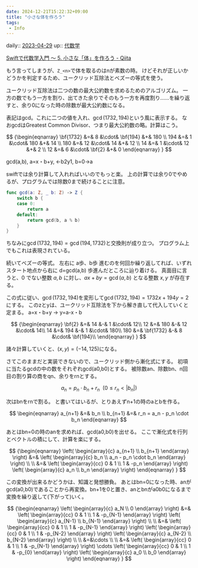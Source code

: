```yaml
---
date: 2024-12-21T15:22:32+09:00
title: "小さな体を作ろう"
tags:
 - Info
---
```


daily:: [2023-04-29](/Daily_Note/2023-04-29.md)
up:: [代数学](代数学.md)

[Swiftで代数学入門 〜 5. 小さな「体」を作ろう - Qiita](https://qiita.com/taketo1024/items/f5cd40bf669fa8511f9b)

もう言ってしまうが、`Z_<n>`で体を取るのはnが素数の時。
けどそれが正しいかどうかを判定するため、ユークリッド互除法とベズーの等式を使う。

ユークリッド互除法は二つの数の最大公約数を求めるためのアルゴリズム。
一方の数でもう一方を割り、出てきた余りでそのもう一方を再度割り……を繰り返すと、余り0になった時の除数が最大公約数になる。

表記はgcd。これに二つの値を入れ、$\gcd(1732, 194)$という風に表示する。
なおgcdはGreatest Common Divisor、つまり最大公約数の略。計算はこう。

$$
{\begin{eqnarray}
\bf{1732} &=& 8 &\cdot& \bf{194} &+& 180 \\
194 &=& 1 &\cdot& 180 &+& 14 \\
180 &=& 12 &\cdot& 14 &+& 12 \\
14 &=& 1 &\cdot& 12 &+& 2 \\
12 &=& 6 &\cdot& \bf{2} &+& 0
\end{eqnarray}
}
$$

gcd(a,b), a=x・b+y, ←b2y1, b=0→a

swiftでは余り計算して入れればいいのでもっと楽。
上の計算では余り0でやめるが、プログラムでは除数0まで続けることに注意。

```swift
func gcd(a: Z, _ b: Z) -> Z {
    switch b {
    case 0:
        return a
    default:
        return gcd(b, a % b)
    }
}
```

ちなみに$\gcd(1732, 194)=\gcd(194,1732)$と交換則が成り立つ。
プログラム上でもこれは表現されている。


続いてベズーの等式。
左右に a歩、b歩 進むのを何回か繰り返してれば、いずれスタート地点から右に d=gcd(a,b) 歩進んだところに辿り着ける。
真面目に言うと、$0$ でない整数 $a, b$ に対し、$ax + by = \gcd(a, b)$ となる整数 $x, y$ が存在する。

この式に従い、$\gcd(1732, 194)$を変形して$\gcd(1732, 194) = 1732x + 194y = 2$にする。
このzとyは、ユークリッド互除法を下から解き直して代入していくと定まる。
a=x・b+y → y=a-x・b

$$
{\begin{eqnarray}
\bf{2} &=& 14 &-& 1 &\cdot& 12\\
12 &=& 180 &-& 12 &\cdot& 14\\
14 &=& 194 &-& 1 &\cdot& 180\\
180 &=& \bf{1732} &-& 8 &\cdot& \bf{194}\\
\end{eqnarray}
}
$$

諸々計算していくと、$(x, y) = (-14, 125)$になる。

さてこのままだと実装できないので、ユークリッド側から漸化式にする。
初項に当たるgcdの中の数をそれぞれgcd(a0,b0)とする。
被除数an、除数bn、n回目の割り算の商をqn、余りをrnとする。

$$
a_n = p_n \cdot b_n + r_n \ \ (0 \le r_n \lt \left|b_n\right|)
$$

次はbnをrnで割る。
と書いてはいるが、とりあえずn+1の時のaとbを作る。

$$
\begin{eqnarray}
a_{n+1} &=& b_n \\
b_{n+1} &=& r_n = a_n - p_n \cdot b_n
\end{eqnarray}
$$

あとはbn=0の時のanを求めれば、gcd(a0,b0)を出せる。
ここで漸化式を行列とベクトルの積にして、計算を楽にする。

$$
{\begin{eqnarray}
\left(
\begin{array}{c}
a_{n+1} \\
b_{n+1} 
\end{array}
\right)
&=& 
\left(
\begin{array}{c}
b_n \\
a_n - p_n \cdot b_n
\end{array}
\right) \\
\\
&=& 
\left(
\begin{array}{cc}
0 & 1 \\
1 & -p_n
\end{array}
\right)
\left(
\begin{array}{c}
a_n \\
b_n
\end{array}
\right)
\end{eqnarray}
}
$$

この変換が出来るかどうかは、知識と発想勝負。
あとはbn=0になった時、anがgcd(a0,b0)であることから再変換。bn+1を0と置き、anとbnがa0b0になるまで変換を繰り返して(下がって)いく。

$$
{\begin{eqnarray}
\left(
\begin{array}{c}
a_N \\
0
\end{array}
\right)
&=& 
\left(
\begin{array}{cc}
0 & 1 \\
1 & -p_{N-1}
\end{array}
\right)
\left(
\begin{array}{c}
a_{N-1} \\
b_{N-1}
\end{array}
\right)
\\ \\ 
&=& 
\left(
\begin{array}{cc}
0 & 1 \\
1 & -p_{N-1}
\end{array}
\right)
\left(
\begin{array}{cc}
0 & 1 \\
1 & -p_{N-2}
\end{array}
\right)
\left(
\begin{array}{c}
a_{N-2} \\
b_{N-2}
\end{array}
\right)
\\
\\
&=&\cdots
\\
\\
&=&
\left(
\begin{array}{cc}
0 & 1 \\
1 & -p_{N-1}
\end{array}
\right)
\cdots
\left(
\begin{array}{cc}
0 & 1 \\
1 & -p_{0}
\end{array}
\right)
\left(
\begin{array}{c}
a_0 \\
b_0
\end{array}
\right)
\end{eqnarray}
}
$$



```swift

```